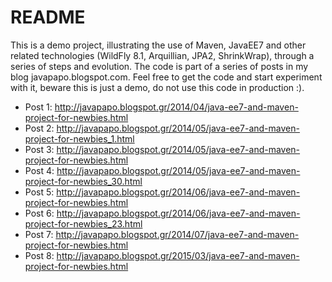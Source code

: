 # README #

This is a demo project, illustrating the use of Maven, JavaEE7 and other related technologies (WildFly 8.1, Arquillian, JPA2, ShrinkWrap), through a series of steps and evolution. The code is part of a series of posts in my blog javapapo.blogspot.com. Feel free to get the code and start experiment with it, beware this is just a demo, do not use this code in production :).

* Post 1: http://javapapo.blogspot.gr/2014/04/java-ee7-and-maven-project-for-newbies.html
* Post 2: http://javapapo.blogspot.gr/2014/05/java-ee7-and-maven-project-for-newbies_1.html
* Post 3: http://javapapo.blogspot.gr/2014/05/java-ee7-and-maven-project-for-newbies.html 
* Post 4: http://javapapo.blogspot.gr/2014/05/java-ee7-and-maven-project-for-newbies_30.html
* Post 5: http://javapapo.blogspot.gr/2014/06/java-ee7-and-maven-project-for-newbies.html
* Post 6: http://javapapo.blogspot.gr/2014/06/java-ee7-and-maven-project-for-newbies_23.html
* Post 7: http://javapapo.blogspot.gr/2014/07/java-ee7-and-maven-project-for-newbies.html
* Post 8: http://javapapo.blogspot.gr/2015/03/java-ee7-and-maven-project-for-newbies.html